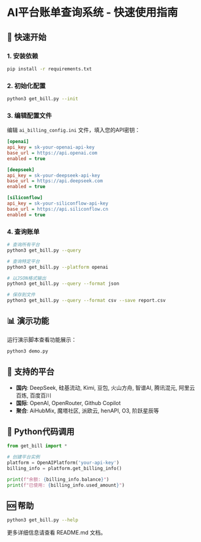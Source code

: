 # AI平台账单查询系统 - 快速使用指南

## 🚀 快速开始

### 1. 安装依赖
```bash
pip install -r requirements.txt
```

### 2. 初始化配置
```bash
python3 get_bill.py --init
```

### 3. 编辑配置文件
编辑 `ai_billing_config.ini` 文件，填入您的API密钥：

```ini
[openai]
api_key = sk-your-openai-api-key
base_url = https://api.openai.com
enabled = true

[deepseek]
api_key = sk-your-deepseek-api-key
base_url = https://api.deepseek.com
enabled = true

[siliconflow]
api_key = sk-your-siliconflow-api-key
base_url = https://api.siliconflow.cn
enabled = true
```

### 4. 查询账单
```bash
# 查询所有平台
python3 get_bill.py --query

# 查询特定平台
python3 get_bill.py --platform openai

# 以JSON格式输出
python3 get_bill.py --query --format json

# 保存到文件
python3 get_bill.py --query --format csv --save report.csv
```

## 📊 演示功能

运行演示脚本查看功能展示：
```bash
python3 demo.py
```

## 🔧 支持的平台

- **国内**: DeepSeek, 硅基流动, Kimi, 豆包, 火山方舟, 智谱AI, 腾讯混元, 阿里云百炼, 百度百川
- **国际**: OpenAI, OpenRouter, Github Copilot
- **聚合**: AiHubMix, 魔塔社区, 派欧云, henAPI, O3, 阶跃星辰等

## 📝 Python代码调用

```python
from get_bill import *

# 创建平台实例
platform = OpenAIPlatform('your-api-key')
billing_info = platform.get_billing_info()

print(f"余额: {billing_info.balance}")
print(f"已使用: {billing_info.used_amount}")
```

## 🆘 帮助

```bash
python3 get_bill.py --help
```

更多详细信息请查看 README.md 文档。
